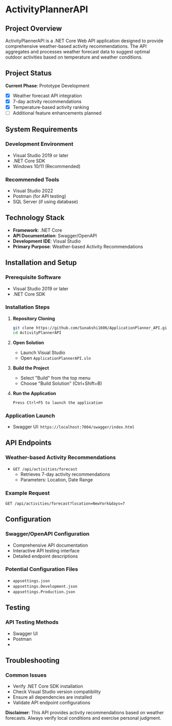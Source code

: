 # ActivityPlannerAPI

## Project Overview

ActivityPlannerAPI is a .NET Core Web API application designed to provide comprehensive weather-based activity recommendations. The API aggregates and processes weather forecast data to suggest optimal outdoor activities based on temperature and weather conditions.

## Project Status

**Current Phase**: Prototype Development
- [x] Weather forecast API integration
- [x] 7-day activity recommendations
- [x] Temperature-based activity ranking
- [ ] Additional feature enhancements planned

## System Requirements

### Development Environment
- Visual Studio 2019 or later
- .NET Core SDK
- Windows 10/11 (Recommended)

### Recommended Tools
- Visual Studio 2022
- Postman (for API testing)
- SQL Server (if using database)

## Technology Stack

- **Framework**: .NET Core
- **API Documentation**: Swagger/OpenAPI
- **Development IDE**: Visual Studio
- **Primary Purpose**: Weather-based Activity Recommendations

## Installation and Setup

### Prerequisite Software
- Visual Studio 2019 or later
- .NET Core SDK

### Installation Steps

1. **Repository Cloning**
   ```bash
   git clone https://github.com/Sunakshi1606/ApplicationPlanner_API.git
   cd ActivityPlannerAPI
   ```

2. **Open Solution**
   - Launch Visual Studio
   - Open `ApplicationPlannerAPI.sln`

3. **Build the Project**
   - Select "Build" from the top menu
   - Choose "Build Solution" (Ctrl+Shift+B)

4. **Run the Application**
   ```
   Press Ctrl+F5 to launch the application
   ```

### Application Launch
- Swagger UI: `https://localhost:7004/swagger/index.html`

## API Endpoints

### Weather-based Activity Recommendations
- `GET /api/activities/forecast`
  - Retrieves 7-day activity recommendations
  - Parameters: Location, Date Range

### Example Request
```http
GET /api/activities/forecast?location=NewYork&days=7
```

## Configuration

### Swagger/OpenAPI Configuration
- Comprehensive API documentation
- Interactive API testing interface
- Detailed endpoint descriptions

### Potential Configuration Files
- `appsettings.json`
- `appsettings.Development.json`
- `appsettings.Production.json`

## Testing

### API Testing Methods
- Swagger UI
- Postman
- 
## Troubleshooting

### Common Issues
- Verify .NET Core SDK installation
- Check Visual Studio version compatibility
- Ensure all dependencies are installed
- Validate API endpoint configurations


**Disclaimer**: This API provides activity recommendations based on weather forecasts. Always verify local conditions and exercise personal judgment.
